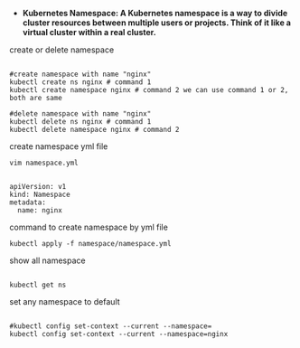 - **Kubernetes Namespace: A Kubernetes namespace is a way to divide cluster resources between multiple users or projects. Think of it like a virtual cluster within a real cluster.**

create or delete namespace
<pre><code>
#create namespace with name "nginx"
kubectl create ns nginx # command 1
kubectl create namespace nginx # command 2 we can use command 1 or 2, both are same

#delete namespace with name "nginx"
kubectl delete ns nginx # command 1
kubectl delete namespace nginx # command 2
</code></pre>

create namespace yml file

<pre><code>vim namespace.yml</code></pre>

<pre><code>
apiVersion: v1
kind: Namespace
metadata:
  name: nginx
</code></pre>

command to create namespace by yml file
<pre><code>kubectl apply -f namespace/namespace.yml</code></pre>

show all namespace
<pre><code>
kubectl get ns
</code></pre>

set any namespace to default
<pre><code>
#kubectl config set-context --current --namespace=
kubectl config set-context --current --namespace=nginx
</code></pre>
